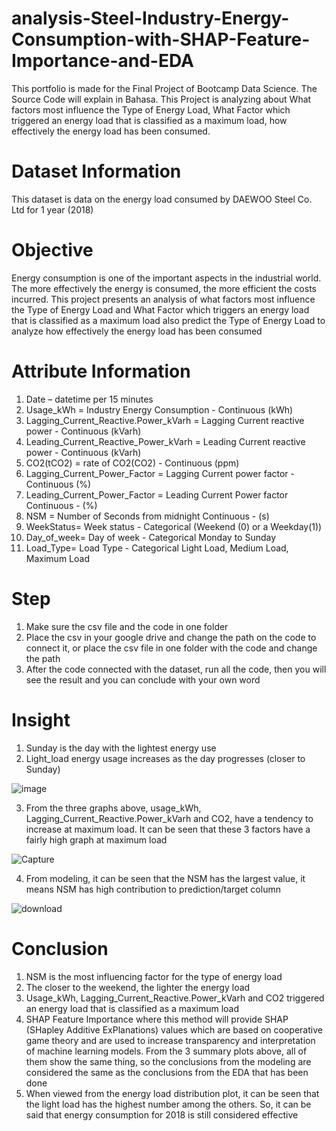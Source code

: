 # analysis-Steel-Industry-Energy-Consumption-with-SHAP-Feature-Importance-and-EDA
This portfolio is made for the Final Project of Bootcamp Data Science. The Source Code will explain in Bahasa. This Project is analyzing about What factors most influence the Type of Energy Load, What Factor which triggered an energy load that is classified as a maximum load, how effectively the energy load has been consumed.

# Dataset Information
This dataset is data on the energy load consumed by DAEWOO Steel Co. Ltd  for 1 year (2018)

# Objective
Energy consumption is one of the important aspects in the industrial world. The more effectively the energy is consumed, the more efficient the costs incurred. This project presents an analysis of what factors most influence the Type of Energy Load and What Factor which triggers an energy load that is classified as a maximum load also predict the Type of Energy Load to analyze how effectively the energy load has been consumed

# Attribute Information
1. Date – datetime per 15 minutes
2. Usage_kWh = Industry Energy Consumption - Continuous (kWh)
3. Lagging_Current_Reactive.Power_kVarh = Lagging Current reactive power - Continuous (kVarh)
4. Leading_Current_Reactive_Power_kVarh = Leading Current reactive power - Continuous (kVarh)
5. CO2(tCO2) = rate of CO2(CO2) - Continuous (ppm)
6. Lagging_Current_Power_Factor = Lagging Current power factor -Continuous (%)
7. Leading_Current_Power_Factor = Leading Current Power factor Continuous - (%)
8. NSM  = Number of Seconds from midnight Continuous - (s)
9. WeekStatus= Week status - Categorical (Weekend (0) or a Weekday(1))
10. Day_of_week= Day of week - Categorical Monday to Sunday
11. Load_Type= Load Type - Categorical Light Load, Medium Load, Maximum Load

# Step
1. Make sure the csv file and the code in one folder
2. Place the csv in your google drive and change the path on the code to connect it, or place the csv file in one folder with the code and change the path
3. After the code connected with the dataset, run all the code, then you will see the result and you can conclude with your own word

# Insight
1. Sunday is the day with the lightest energy use
2. Light_load energy usage increases as the day progresses (closer to Sunday)

![image](https://user-images.githubusercontent.com/56376510/197701291-32920a6a-8e1a-4f93-83a6-e705dbfc4d4c.png)

3. From the three graphs above, usage_kWh, Lagging_Current_Reactive.Power_kVarh and CO2, have a tendency to increase at maximum load. It can be seen that these 3 factors have a fairly high graph at maximum load

![Capture](https://user-images.githubusercontent.com/56376510/197701686-f16f63a7-d178-4d69-a029-e701fa696b35.PNG)

4. From modeling, it can be seen that the NSM has the largest value, it means NSM has high contribution to prediction/target column

![download](https://user-images.githubusercontent.com/56376510/197702760-2982af65-62ee-4d11-ba9f-5e78057f4f53.png)

# Conclusion
1. NSM is the most influencing factor for the type of energy load
2. The closer to the weekend, the lighter the energy load
3. Usage_kWh, Lagging_Current_Reactive.Power_kVarh and CO2 triggered an energy load that is classified as a maximum load
4. SHAP Feature Importance where this method will provide SHAP (SHapley Additive ExPlanations) values which are based on cooperative game theory and are used to increase transparency and interpretation of machine learning models. From the 3 summary plots above, all of them show the same thing, so the conclusions from the modeling are considered the same as the conclusions from the EDA that has been done
5. When viewed from the energy load distribution plot, it can be seen that the light load has the highest number among the others. So, it can be said that energy consumption for 2018 is still considered effective

